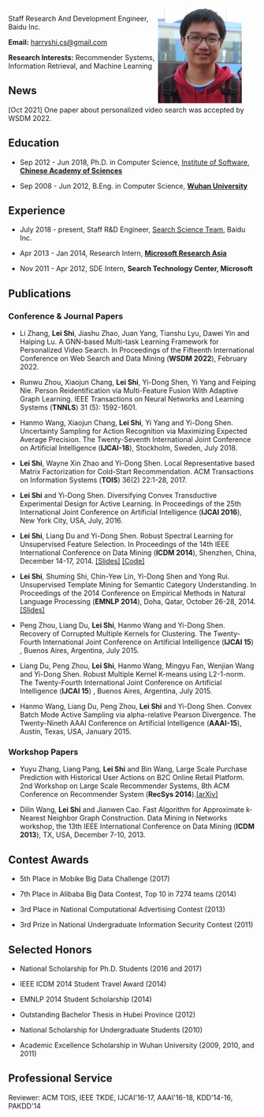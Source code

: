 <body>
<div style="float:right;width:200px">
<img src="leishi_s.jpg">
</div>
</body>

Staff Research And Development Engineer, Baidu Inc.

**Email:** <a href="mailto:harryshi.cs@gmail.com">harryshi.cs@gmail.com</a>

**Research Interests:** Recommender Systems, Information Retrieval, and Machine Learning


## News
[Oct 2021] One paper about personalized video search was accepted by WSDM 2022.

## Education
* Sep 2012 - Jun 2018, Ph.D. in Computer Science, <a href="http://english.is.cas.cn/" rel="nofollow">Institute of Software</a>, <a href="http://english.cas.cn" rel="nofollow"><b>Chinese Academy of Sciences</b></a>

* Sep 2008 - Jun 2012, B.Eng. in Computer Science, <a href="http://en.whu.edu.cn" rel="nofollow"><b>Wuhan University</b></a>

## Experience
* July 2018 - present, Staff R&D Engineer, <a href="http://searchscience.baidu.com/" rel="nofollow">Search Science Team</a>, Baidu Inc.

* Apr 2013 - Jan 2014, Research Intern, <a href="http://research.microsoft.com/en-us/labs/asia/" rel="nofollow"><b>Microsoft Research Asia</b></a>

* Nov 2011 - Apr 2012, SDE Intern, <b>Search Technology Center, Microsoft</b>

## Publications
### Conference & Journal Papers
* Li Zhang, **Lei Shi**, Jiashu Zhao, Juan Yang, Tianshu Lyu, Dawei Yin and Haiping Lu. A GNN-based Multi-task Learning Framework for Personalized Video Search. In Proceedings of the Fifteenth International Conference on Web Search and Data Mining (**WSDM 2022**), February 2022.

* Runwu Zhou, Xiaojun Chang, **Lei Shi**, Yi-Dong Shen, Yi Yang and Feiping Nie. Person Reidentification via Multi-Feature Fusion With Adaptive Graph Learning. IEEE Transactions on Neural Networks and Learning Systems (**TNNLS**) 31 (5): 1592-1601.

* Hanmo Wang, Xiaojun Chang, **Lei Shi**, Yi Yang and Yi-Dong Shen. Uncertainty Sampling for Action Recognition via Maximizing Expected Average Precision. The Twenty-Seventh International Joint Conference on Artificial Intelligence (**IJCAI-18**), Stockholm, Sweden, July 2018.

* **Lei Shi**, Wayne Xin Zhao and Yi-Dong Shen. Local Representative based Matrix Factorization for Cold-Start Recommendation. ACM Transactions on Information Systems (**TOIS**) 36(2) 22:1-28, 2017.

* **Lei Shi** and Yi-Dong Shen. Diversifying Convex Transductive Experimental Design for Active Learning. In Proceedings of the 25th International Joint Conference on Artificial Intelligence (**IJCAI 2016**), New York City, USA, July, 2016.

* **Lei Shi**, Liang Du and Yi-Dong Shen. Robust Spectral Learning for Unsupervised Feature Selection. In Proceedings of the 14th IEEE International Conference on Data Mining (**ICDM 2014**), Shenzhen, China, December 14-17, 2014. <a href="./pubs/RSFS_talk_ICDM14.pdf"> [Slides]</a> <a href="./codes/RSFS.rar"> [Code]</a>	
										
* **Lei Shi**, Shuming Shi, Chin-Yew Lin, Yi-Dong Shen and Yong Rui. Unsupervised Template Mining for Semantic Category Understanding. In Proceedings of the 2014 Conference on Empirical Methods in Natural Language Processing (**EMNLP 2014**), Doha, Qatar, October 26-28, 2014.<a href="./pubs/Template_talk_EMNLP14.pdf"> [Slides]</a>
									
* Peng Zhou, Liang Du, **Lei Shi**, Hanmo Wang and Yi-Dong Shen. Recovery of Corrupted Multiple Kernels for Clustering. The Twenty-Fourth International Joint Conference on Artificial Intelligence (**IJCAI 15**) , Buenos Aires, Argentina, July 2015.</li>
									
* Liang Du, Peng Zhou, **Lei Shi**, Hanmo Wang, Mingyu Fan, Wenjian Wang and Yi-Dong Shen. Robust Multiple Kernel K-means using L2-1-norm. The Twenty-Fourth International Joint Conference on Artificial Intelligence (**IJCAI 15**) , Buenos Aires, Argentina, July 2015.
									
* Hanmo Wang, Liang Du, Peng Zhou, **Lei Shi** and Yi-Dong Shen. Convex Batch Mode Active Sampling via alpha-relative Pearson Divergence. The Twenty-Nineth AAAI Conference on Artificial Intelligence (**AAAI-15**), Austin, Texas, USA, January 2015.
									
### Workshop Papers
* Yuyu Zhang, Liang Pang, **Lei Shi** and Bin Wang, Large Scale Purchase Prediction with Historical User Actions on B2C Online Retail Platform. 2nd Workshop on Large Scale Recommender Systems, 8th ACM Conference on Recommender System (**RecSys 2014**).<a href="https://arxiv.org/pdf/1408.6515.pdf">[arXiv]</a>
									
* Dilin Wang, **Lei Shi** and Jianwen Cao. Fast Algorithm for Approximate k-Nearest Neighbor Graph Construction. Data Mining in Networks workshop, the 13th IEEE International Conference on Data Mining (**ICDM 2013**), TX, USA, December 7-10, 2013.

## Contest Awards
* 5th Place in Mobike Big Data Challenge (2017)

* 7th Place in Alibaba Big Data Contest, Top 10 in 7274 teams (2014)

* 3rd Place in National Computational Advertising Contest (2013)

* 3rd Prize in National Undergraduate Information Security Contest (2011)

## Selected Honors
* National Scholarship for Ph.D. Students (2016 and 2017)

* IEEE ICDM 2014 Student Travel Award (2014)

* EMNLP 2014 Student Scholarship (2014)

* Outstanding Bachelor Thesis in Hubei Province (2012)

* National Scholarship for Undergraduate Students (2010)

* Academic Excellence Scholarship in Wuhan University (2009, 2010, and 2011)

## Professional Service
Reviewer: ACM TOIS, IEEE TKDE, IJCAI'16-17, AAAI'16-18, KDD'14-16, PAKDD'14
